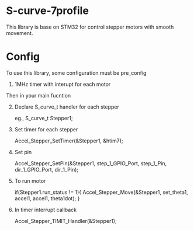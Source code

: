 # S-curve-7profile
This library is base on STM32 for control stepper motors with smooth movement.
# Config
To use this library, some configuration must be pre_config

1. 1MHz timer with interupt for each motor

Then in your main fucntion

2. Declare S_curve_t handler for each stepper

	eg., S_curve_t Stepper1;
	
3. Set timer for each stepper
	
	Accel_Stepper_SetTimer(&Stepper1, &htim7);	
4. Set pin
	
	Accel_Stepper_SetPin(&Stepper1, step_1_GPIO_Port, step_1_Pin, dir_1_GPIO_Port, dir_1_Pin);	
5. To run motor
	
	if(Stepper1.run_status != 1){
		Accel_Stepper_Move(&Stepper1, set_theta1, accel1, accel1, theta1dot);
	}	
6. In timer interrupt callback
	
	Accel_Stepper_TIMIT_Handler(&Stepper1);	

